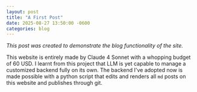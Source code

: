 ```yaml
---
layout: post
title: "A First Post"
date: 2025-08-27 13:50:00 -0600
categories: blog
---
```


*This post was created to demonstrate the blog functionality of the site.*

This website is entirely made by Claude 4 Sonnet with a whopping budget of 60 USD. I learnt from this project that LLM is yet capable to manage a customized backend fully on its own. The backend I've adopted now is made possible with a python script that edits and renders all `md` posts on this website and publishes through git.